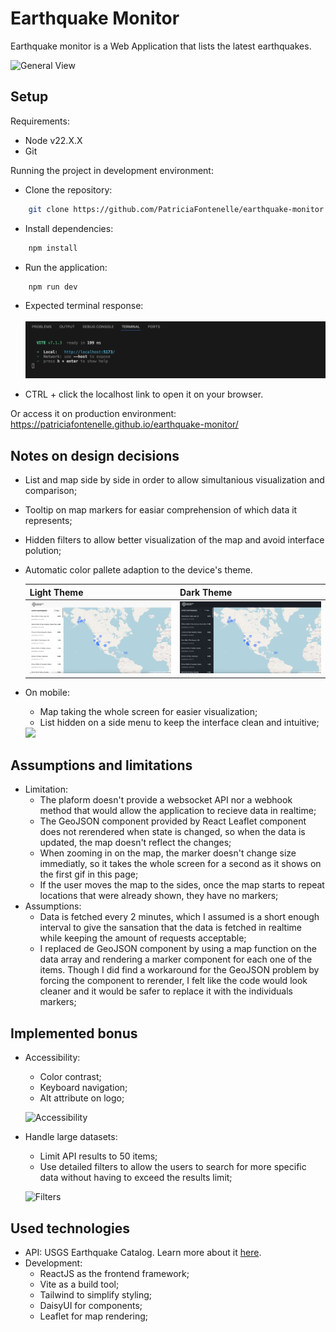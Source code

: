 # Earthquake Monitor

Earthquake monitor is a Web Application that lists the latest earthquakes.

![General View](</screenshots/MainVideo.gif>)

## Setup

Requirements:

- Node v22.X.X
- Git

Running the project in development environment:

- Clone the repository:
```bash
    git clone https://github.com/PatriciaFontenelle/earthquake-monitor.git
```
- Install dependencies:
```bash 
    npm install
```
- Run the application:
```bash
    npm run dev
```
- Expected terminal response: <br /><br />
![Terminal](<./screenshots/Terminal.png>)

- CTRL + click the localhost link to open it on your browser.

Or access it on production environment:
https://patriciafontenelle.github.io/earthquake-monitor/

## Notes on design decisions
- List and map side by side in order to allow simultanious visualization and comparison;
- Tooltip on map markers for easiar comprehension of which data it represents;
- Hidden filters to allow better visualization of the map and avoid interface polution;
- Automatic color pallete adaption to the device's theme.

    | Light Theme | Dark Theme |
    |-------------------------------------------|-------------------------------------------|
    | ![Light theme](<./screenshots/LightTheme.png>) | ![Dark theme](<./screenshots/DarkTheme.png>) |  


- On mobile:
    - Map taking the whole screen for easier visualization;
    - List hidden on a side menu to keep the interface clean and intuitive;

    <img src="./screenshots/Mobile.gif"  height="500">


## Assumptions and limitations
- Limitation:
    - The plaform doesn't provide a websocket API nor a webhook method that would allow the application to recieve data in realtime;
    - The GeoJSON component provided by React Leaflet component does not rerendered when state is changed, so when the data is updated, the map doesn't reflect the changes;
    - When zooming in on the map, the marker doesn't change size immediatly, so it takes the whole screen for a second as it shows on the first gif in this page;
    - If the user moves the map to the sides, once the map starts to repeat locations that were already shown, they have no markers;
- Assumptions:
    - Data is fetched every 2 minutes, which I assumed is a short enough interval to give the sansation that the data is fetched in realtime while keeping the amount of requests acceptable;
    - I replaced de GeoJSON component by using a map function on the data array and rendering a marker component for each one of the items. Though I did find a workaround for the GeoJSON problem by forcing the component to rerender, I felt like the code would look cleaner and it would be safer to replace it with the individuals markers;

## Implemented bonus
- Accessibility:
    - Color contrast;
    - Keyboard navigation;
    - Alt attribute on logo;

    ![Accessibility](/screenshots/Accessibility.gif)


- Handle large datasets:
    - Limit API results to 50 items;
    - Use detailed filters to allow the users to search for more specific data without having to exceed the results limit;

    ![Filters](</screenshots/Filters.gif>)


## Used technologies
- API: USGS Earthquake Catalog. Learn more about it [here](https://earthquake.usgs.gov/fdsnws/event/1/).
- Development:
    - ReactJS as the frontend framework;
    - Vite as a build tool;
    - Tailwind to simplify styling;
    - DaisyUI for components;
    - Leaflet for map rendering;
